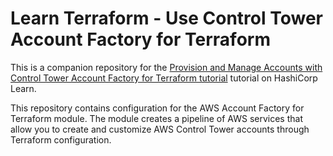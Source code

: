 # Learn Terraform - Use Control Tower Account Factory for Terraform

This is a companion repository for the [Provision and Manage Accounts with
Control Tower Account Factory for Terraform
tutorial](https://learn.hashicorp.com/tutorials/terraform/aws-control-tower-aft)
tutorial on HashiCorp Learn.

This repository contains configuration for the AWS Account Factory for
Terraform module. The module creates a pipeline of AWS services that allow you
to create and customize AWS Control Tower accounts through Terraform
configuration. 

